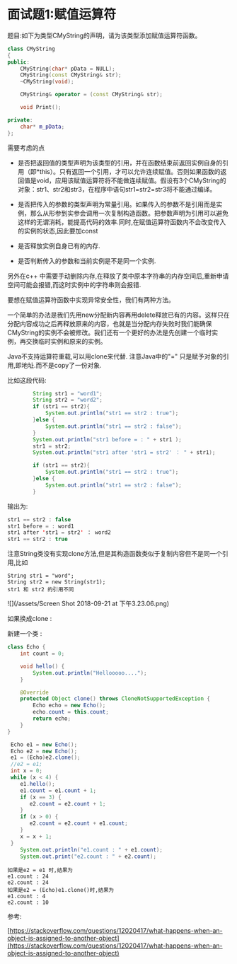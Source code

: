 # 面试题1:赋值运算符

题目:如下为类型CMyString的声明，请为该类型添加赋值运算符函数。

```cpp
class CMyString
{
public:
    CMyString(char* pData = NULL);
    CMyString(const CMyString& str);
    ~CMyString(void);

    CMyString& operator = (const CMyString& str);

    void Print();

private:
    char* m_pData;
};
```

需要考虑的点

* 是否把返回值的类型声明为该类型的引用，并在函数结束前返回实例自身的引用（即\*this）。只有返回一个引用，才可以允许连续赋值。否则如果函数的返回值是void，应用该赋值运算符将不能做连续赋值。假设有3个CMyString的对象：str1、str2和str3，在程序中语句str1=str2=str3将不能通过编译。
* 是否把传入的参数的类型声明为常量引用。如果传入的参数不是引用而是实例，那么从形参到实参会调用一次复制构造函数。把参数声明为引用可以避免这样的无谓消耗，能提高代码的效率.同时,在赋值运算符函数内不会改变传入的实例的状态,因此要加const

* 是否释放实例自身已有的内存.

* 是否判断传入的参数和当前实例是不是同一个实例.

另外在c++ 中需要手动删除内存,在释放了类中原本字符串的内存空间后,重新申请空间可能会报错,而这时实例中的字符串则会报错.

要想在赋值运算符函数中实现异常安全性，我们有两种方法。

一个简单的办法是我们先用new分配新内容再用delete释放已有的内容。这样只在分配内容成功之后再释放原来的内容，也就是当分配内存失败时我们能确保CMyString的实例不会被修改。我们还有一个更好的办法是先创建一个临时实例，再交换临时实例和原来的实例。

Java不支持运算符重载,可以用clone来代替. 注意Java中的"=" 只是赋予对象的引用,即地址.而不是copy了一份对象.

比如这段代码:

```java
        String str1 = "word1";
        String str2 = "word2";
        if (str1 == str2){
            System.out.println("str1 == str2 : true");
        }else {
            System.out.println("str1 == str2 : false");
        }
        System.out.println("str1 before = : " + str1 );
        str1 = str2;
        System.out.println("str1 after 'str1 = str2' ： " + str1);

        if (str1 == str2){
            System.out.println("str1 == str2 : true");
        }else {
            System.out.println("str1 == str2 : false");
        }
```

输出为:

```java
str1 == str2 : false
str1 before = : word1
str1 after 'str1 = str2' ： word2
str1 == str2 : true
```

注意String类没有实现clone方法,但是其构造函数类似于复制内容但不是同一个引用,比如

```
String str1 = "word";
String str2 = new String(str1);
str1 和 str2 的引用不同
```

![](/assets/Screen Shot 2018-09-21 at 下午3.23.06.png)

如果换成clone :

新建一个类 :

```java
class Echo {
    int count = 0;

    void hello() {
        System.out.println("Hellooooo....");
    }

    @Override
    protected Object clone() throws CloneNotSupportedException {
        Echo echo = new Echo();
        echo.count = this.count;
        return echo;
    }
}
```

```java
 Echo e1 = new Echo();
 Echo e2 = new Echo();
 e1 = (Echo)e2.clone();
 //e2 = e1;
 int x = 0;
 while (x < 4) {
    e1.hello();
    e1.count = e1.count + 1;
    if (x == 3) {
       e2.count = e2.count + 1;
    }
    if (x > 0) {
       e2.count = e2.count + e1.count;
    }
    x = x + 1;
 }
    System.out.println("e1.count : " + e1.count);
    System.out.print("e2.count : " + e2.count);
```

```
如果是e2 = e1 时,结果为
e1.count : 24
e2.count : 24
如果是e2 = (Echo)e1.clone()时,结果为
e1.count : 4
e2.count : 10
```

参考:

[https://stackoverflow.com/questions/12020417/what-happens-when-an-object-is-assigned-to-another-object](https://stackoverflow.com/questions/12020417/what-happens-when-an-object-is-assigned-to-another-object)

